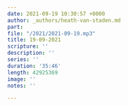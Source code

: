 ```yaml
---
date: 2021-09-19 10:30:57 +0000
author: _authors/heath-van-staden.md
part: 
file: "/2021/2021-09-19.mp3"
title: 19-09-2021
scripture: ''
description: ''
series: ''
duration: '35:46'
length: 42925369
image: ''
notes: ''

---
```

